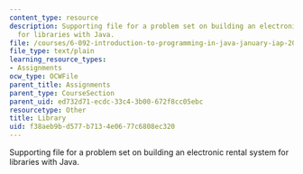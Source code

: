 ```yaml
---
content_type: resource
description: Supporting file for a problem set on building an electronic rental system
  for libraries with Java.
file: /courses/6-092-introduction-to-programming-in-java-january-iap-2010/f38aeb9bd577b7134e0677c6808ec320_Library.java
file_type: text/plain
learning_resource_types:
- Assignments
ocw_type: OCWFile
parent_title: Assignments
parent_type: CourseSection
parent_uid: ed732d71-ecdc-33c4-3b00-672f8cc05ebc
resourcetype: Other
title: Library
uid: f38aeb9b-d577-b713-4e06-77c6808ec320
---
```

Supporting file for a problem set on building an electronic rental system for libraries with Java.


